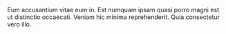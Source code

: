 Eum accusantium vitae eum in. Est numquam ipsam quasi porro magni est ut distinctio occaecati. Veniam hic minima reprehenderit. Quia consectetur vero illo.